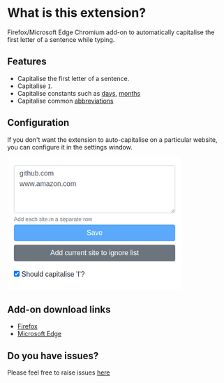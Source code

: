 # What is this extension?

Firefox/Microsoft Edge Chromium add-on to automatically capitalise the first letter of a sentence while typing.

## Features

- Capitalise the first letter of a sentence.
- Capitalise `I`.
- Capitalise constants such as [days](src/constants.js#L1), [months](src/constants.js#L11)
- Capitalise common [abbreviations](src/constants.js#L24)

## Configuration

If you don't want the extension to auto-capitalise on a particular website, you can configure it in the settings window.

![Settings](imgs/settings.png)

## Add-on download links

- [Firefox](https://addons.mozilla.org/en-US/firefox/addon/auto-capitalise-sentence/)
- [Microsoft Edge](https://microsoftedge.microsoft.com/addons/detail/auto-capitalise-sentence/ifebcbphlfoifeajpbecncpgjflpbann)

## Do you have issues?

Please feel free to raise issues [here](https://github.com/hrai/auto-capitalise-extension/issues)
